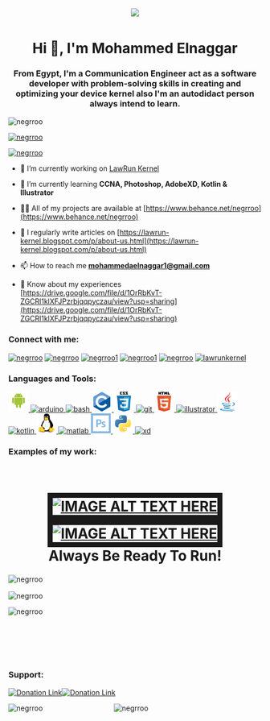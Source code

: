 <h1 align="center">
<a href="https://1.bp.blogspot.com/-tRyG3CeFW78/XrM4KDz_ixI/AAAAAAAAAB0/zU0LAhKW0cAFBinZhtmnGd7nCUUFODf7ACEwYBhgL/s320/img_gY-df8v-5f.jpg" style="margin-left: 1em; margin-right: 1em;"><img border="0" data-original-height="2000" data-original-width="2000" height="320" src="https://1.bp.blogspot.com/-tRyG3CeFW78/XrM4KDz_ixI/AAAAAAAAAB0/zU0LAhKW0cAFBinZhtmnGd7nCUUFODf7ACEwYBhgL/s320/img_gY-df8v-5f.jpg" /></a></p></h1>

<h1 align="center">Hi 👋, I'm Mohammed Elnaggar</h1>
<h3 align="center">From Egypt, I'm a Communication Engineer act as a software developer with problem-solving skills in creating and optimizing your device kernel also I'm an autodidact person always intend to learn.</h3>

<p align="left"> <img src="https://komarev.com/ghpvc/?username=negrroo&label=Profile%20views&color=0e75b6&style=flat" alt="negrroo" /> </p>

<p align="left"> <a href="https://github.com/ryo-ma/github-profile-trophy"><img src="https://github-profile-trophy.vercel.app/?username=negrroo" alt="negrroo" /></a> </p>

<p align="left"> <a href="https://twitter.com/negrroo" target="blank"><img src="https://img.shields.io/twitter/follow/negrroo?logo=twitter&style=for-the-badge" alt="negrroo" /></a> </p>

- 🔭 I’m currently working on [LawRun Kernel](https://lawrun-kernel.blogspot.com)

- 🌱 I’m currently learning **CCNA, Photoshop, AdobeXD, Kotlin & Illustrator**

- 👨‍💻 All of my projects are available at [https://www.behance.net/negrroo](https://www.behance.net/negrroo)

- 📝 I regularly write articles on [https://lawrun-kernel.blogspot.com/p/about-us.html](https://lawrun-kernel.blogspot.com/p/about-us.html)

- 📫 How to reach me **mohammedaelnaggar1@gmail.com**

- 📄 Know about my experiences [https://drive.google.com/file/d/1OrRbKvT-ZGCRl1klXFJPzrbjqqpyczau/view?usp=sharing](https://drive.google.com/file/d/1OrRbKvT-ZGCRl1klXFJPzrbjqqpyczau/view?usp=sharing)

<h3 align="left">Connect with me:</h3>
<p align="left">
<a href="https://twitter.com/negrroo" target="blank"><img align="center" src="https://raw.githubusercontent.com/rahuldkjain/github-profile-readme-generator/master/src/images/icons/Social/twitter.svg" alt="negrroo" height="30" width="40" /></a>
<a href="https://linkedin.com/in/negrroo" target="blank"><img align="center" src="https://raw.githubusercontent.com/rahuldkjain/github-profile-readme-generator/master/src/images/icons/Social/linked-in-alt.svg" alt="negrroo" height="30" width="40" /></a>
<a href="https://fb.com/negrroo1" target="blank"><img align="center" src="https://raw.githubusercontent.com/rahuldkjain/github-profile-readme-generator/master/src/images/icons/Social/facebook.svg" alt="negrroo1" height="30" width="40" /></a>
<a href="https://instagram.com/negrroo1" target="blank"><img align="center" src="https://raw.githubusercontent.com/rahuldkjain/github-profile-readme-generator/master/src/images/icons/Social/instagram.svg" alt="negrroo1" height="30" width="40" /></a>
<a href="https://www.behance.net/negrroo" target="blank"><img align="center" src="https://raw.githubusercontent.com/rahuldkjain/github-profile-readme-generator/master/src/images/icons/Social/behance.svg" alt="negrroo" height="30" width="40" /></a>
<a href="https://www.youtube.com/c/lawrunkernel" target="blank"><img align="center" src="https://raw.githubusercontent.com/rahuldkjain/github-profile-readme-generator/master/src/images/icons/Social/youtube.svg" alt="lawrunkernel" height="30" width="40" /></a>
</p>

<h3 align="left">Languages and Tools:</h3>
<p align="left"> <a href="https://developer.android.com" target="_blank" rel="noreferrer"> <img src="https://raw.githubusercontent.com/devicons/devicon/master/icons/android/android-original-wordmark.svg" alt="android" width="40" height="40"/> </a> <a href="https://www.arduino.cc/" target="_blank" rel="noreferrer"> <img src="https://cdn.worldvectorlogo.com/logos/arduino-1.svg" alt="arduino" width="40" height="40"/> </a> <a href="https://www.gnu.org/software/bash/" target="_blank" rel="noreferrer"> <img src="https://www.vectorlogo.zone/logos/gnu_bash/gnu_bash-icon.svg" alt="bash" width="40" height="40"/> </a> <a href="https://www.cprogramming.com/" target="_blank" rel="noreferrer"> <img src="https://raw.githubusercontent.com/devicons/devicon/master/icons/c/c-original.svg" alt="c" width="40" height="40"/> </a> <a href="https://www.w3schools.com/css/" target="_blank" rel="noreferrer"> <img src="https://raw.githubusercontent.com/devicons/devicon/master/icons/css3/css3-original-wordmark.svg" alt="css3" width="40" height="40"/> </a> <a href="https://git-scm.com/" target="_blank" rel="noreferrer"> <img src="https://www.vectorlogo.zone/logos/git-scm/git-scm-icon.svg" alt="git" width="40" height="40"/> </a> <a href="https://www.w3.org/html/" target="_blank" rel="noreferrer"> <img src="https://raw.githubusercontent.com/devicons/devicon/master/icons/html5/html5-original-wordmark.svg" alt="html5" width="40" height="40"/> </a> <a href="https://www.adobe.com/in/products/illustrator.html" target="_blank" rel="noreferrer"> <img src="https://www.vectorlogo.zone/logos/adobe_illustrator/adobe_illustrator-icon.svg" alt="illustrator" width="40" height="40"/> </a> <a href="https://www.java.com" target="_blank" rel="noreferrer"> <img src="https://raw.githubusercontent.com/devicons/devicon/master/icons/java/java-original.svg" alt="java" width="40" height="40"/> </a> <a href="https://kotlinlang.org" target="_blank" rel="noreferrer"> <img src="https://www.vectorlogo.zone/logos/kotlinlang/kotlinlang-icon.svg" alt="kotlin" width="40" height="40"/> </a> <a href="https://www.linux.org/" target="_blank" rel="noreferrer"> <img src="https://raw.githubusercontent.com/devicons/devicon/master/icons/linux/linux-original.svg" alt="linux" width="40" height="40"/> </a> <a href="https://www.mathworks.com/" target="_blank" rel="noreferrer"> <img src="https://upload.wikimedia.org/wikipedia/commons/2/21/Matlab_Logo.png" alt="matlab" width="40" height="40"/> </a> <a href="https://www.photoshop.com/en" target="_blank" rel="noreferrer"> <img src="https://raw.githubusercontent.com/devicons/devicon/master/icons/photoshop/photoshop-line.svg" alt="photoshop" width="40" height="40"/> </a> <a href="https://www.python.org" target="_blank" rel="noreferrer"> <img src="https://raw.githubusercontent.com/devicons/devicon/master/icons/python/python-original.svg" alt="python" width="40" height="40"/> </a> <a href="https://www.adobe.com/products/xd.html" target="_blank" rel="noreferrer"> <img src="https://cdn.worldvectorlogo.com/logos/adobe-xd.svg" alt="xd" width="40" height="40"/> </a> </p>

<h3 align="left">Examples of my work:</h3><br />
<h1 align="center"><a href="http://www.youtube.com/watch?feature=player_embedded&amp;v=OZIMFoNV2cc
" target="_blank"><img alt="IMAGE ALT TEXT HERE" border="10" height="180" src="http://img.youtube.com/vi/OZIMFoNV2cc/0.jpg" width="340" /></a>
<a href="http://www.youtube.com/watch?feature=player_embedded&amp;v=4QbTvBQB2QU
" target="_blank"><img alt="IMAGE ALT TEXT HERE" border="10" height="180" src="http://img.youtube.com/vi/4QbTvBQB2QU/0.jpg" width="340" /></a><br />
<div style="text-align: center;">Always Be Ready To Run!</div></h1>

<p><img align="center" alt="negrroo" src="https://github-readme-stats.vercel.app/api?username=negrroo&amp;show_icons=true&amp;locale=en" /></p>
<p><img align="center" alt="negrroo" src="https://github-readme-streak-stats.herokuapp.com/?user=negrroo&amp;" /></p>
<p><img align="left" alt="negrroo" src="https://github-readme-stats.vercel.app/api/top-langs?username=negrroo&amp;show_icons=true&amp;locale=en&amp;layout=compact" /></p><br /><br /><br /><br /><br /><br />

<h3 align="left">Support:</h3>
<!--PayPal Logo--><a href="https://lawrun-kernel.blogspot.com/2020/08/donation-link.html" title="Support LawRun"><img alt="Donation Link" border="0" src="https://github.com/negrroo/LawRun-Stuff/releases/download/8/Donate.png" /></a><!--PayPal Logo--><!--PayPal Logo--><a href="https://lawrun-kernel.blogspot.com/2020/08/donation-link.html" title="Support LawRun"><img alt="Donation Link" border="0" src="https://github.com/negrroo/LawRun-Stuff/releases/download/8/Paypal01.png" /></a><!--PayPal Logo-->
<p><a href="https://www.buymeacoffee.com/negrroo"> <img align="left" alt="negrroo" height="50" src="https://cdn.buymeacoffee.com/buttons/v2/default-yellow.png" width="210" /></a><a href="https://ko-fi.com/negrroo"> <img align="left" alt="negrroo" height="50" src="https://cdn.ko-fi.com/cdn/kofi3.png?v=3" width="210" /></a></p>
